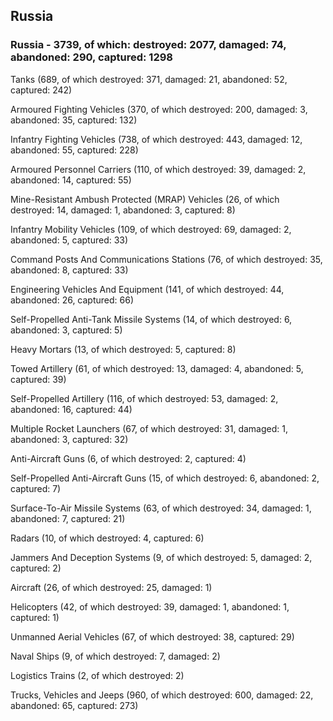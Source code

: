 
 
 ## Russia
 
 ### Russia - 3739, of which: destroyed: 2077, damaged: 74, abandoned: 290, captured: 1298

 

 

 Tanks (689, of which destroyed: 371, damaged: 21, abandoned: 52, captured: 242)

 Armoured Fighting Vehicles (370, of which destroyed: 200, damaged: 3, abandoned: 35, captured: 132)

 Infantry Fighting Vehicles (738, of which destroyed: 443, damaged: 12, abandoned: 55, captured: 228)

 Armoured Personnel Carriers (110, of which destroyed: 39, damaged: 2, abandoned: 14, captured: 55)

 Mine-Resistant Ambush Protected (MRAP) Vehicles (26, of which destroyed: 14, damaged: 1, abandoned: 3, captured: 8)

 Infantry Mobility Vehicles (109, of which destroyed: 69, damaged: 2, abandoned: 5, captured: 33)

 Command Posts And Communications Stations (76, of which destroyed: 35, abandoned: 8, captured: 33)

 Engineering Vehicles And Equipment (141, of which destroyed: 44, abandoned: 26, captured: 66)

 Self-Propelled Anti-Tank Missile Systems (14, of which destroyed: 6, abandoned: 3, captured: 5)

 Heavy Mortars (13, of which destroyed: 5, captured: 8)

 Towed Artillery (61, of which destroyed: 13, damaged: 4, abandoned: 5, captured: 39)

 Self-Propelled Artillery (116, of which destroyed: 53, damaged: 2, abandoned: 16, captured: 44)

 Multiple Rocket Launchers (67, of which destroyed: 31, damaged: 1, abandoned: 3, captured: 32)

 Anti-Aircraft Guns (6, of which destroyed: 2, captured: 4)

 Self-Propelled Anti-Aircraft Guns (15, of which destroyed: 6, abandoned: 2, captured: 7)

 Surface-To-Air Missile Systems (63, of which destroyed: 34, damaged: 1, abandoned: 7, captured: 21)

 Radars (10, of which destroyed: 4, captured: 6)

 Jammers And Deception Systems (9, of which destroyed: 5, damaged: 2, captured: 2)

 Aircraft (26, of which destroyed: 25, damaged: 1)

 Helicopters (42, of which destroyed: 39, damaged: 1, abandoned: 1, captured: 1)

 Unmanned Aerial Vehicles (67, of which destroyed: 38, captured: 29)

 Naval Ships (9, of which destroyed: 7, damaged: 2)

 Logistics Trains (2, of which destroyed: 2)

 Trucks, Vehicles and Jeeps (960, of which destroyed: 600, damaged: 22, abandoned: 65, captured: 273)

